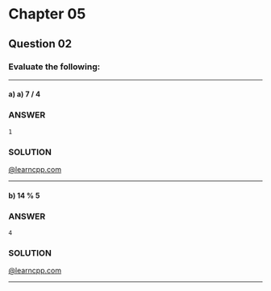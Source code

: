 # Chapter 05
## Question 02

### Evaluate the following:

---

#### a) a) 7 / 4

### ANSWER

`1`

### SOLUTION
[@learncpp.com](https://www.learncpp.com/cpp-tutorial/chapter-5-summary-and-quiz#cpp_solution_id_4)

---

#### b) 14 % 5

### ANSWER

`4`

### SOLUTION
[@learncpp.com](https://www.learncpp.com/cpp-tutorial/chapter-5-summary-and-quiz#cpp_solution_id_5)

---